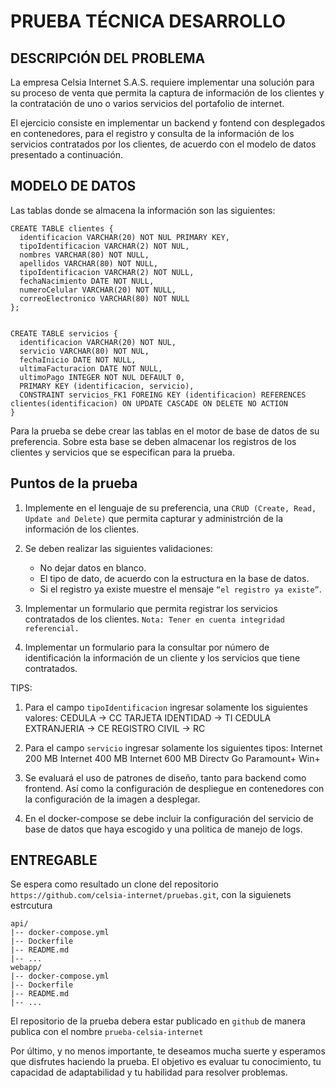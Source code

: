 # PRUEBA TÉCNICA DESARROLLO

## DESCRIPCIÓN DEL PROBLEMA

La empresa Celsia Internet S.A.S. requiere implementar una solución para su proceso de venta que permita la captura de información de los clientes y la contratación de uno o varios servicios del portafolio de internet.

El ejercicio consiste en implementar un backend y fontend con desplegados en contenedores, para el registro y consulta de la información de los servicios contratados por los clientes, de acuerdo con el modelo de datos presentado a continuación.

## MODELO DE DATOS

Las tablas donde se almacena la información son las siguientes:

```console
CREATE TABLE clientes {
  identificacion VARCHAR(20) NOT NUL PRIMARY KEY,
  tipoIdentificacion VARCHAR(2) NOT NUL,
  nombres VARCHAR(80) NOT NULL,
  apellidos VARCHAR(80) NOT NULL,
  tipoIdentificacion VARCHAR(2) NOT NULL,
  fechaNacimiento DATE NOT NULL,
  numeroCelular VARCHAR(20) NOT NULL,
  correoElectronico VARCHAR(80) NOT NULL
};


CREATE TABLE servicios {
  identificacion VARCHAR(20) NOT NUL,
  servicio VARCHAR(80) NOT NUL,
  fechaInicio DATE NOT NULL,
  ultimaFacturacion DATE NOT NULL,
  ultimoPago INTEGER NOT NUL DEFAULT 0,
  PRIMARY KEY (identificacion, servicio),
  CONSTRAINT servicios_FK1 FOREING KEY (identificacion) REFERENCES clientes(identificacion) ON UPDATE CASCADE ON DELETE NO ACTION
}
```

Para la prueba se debe crear las tablas en el motor de base de datos de su preferencia. Sobre esta base se deben almacenar los registros de los clientes y servicios que se especifican para la prueba.

## Puntos de la prueba

1. Implemente en el lenguaje de su preferencia, una `CRUD (Create, Read, Update and Delete)` que permita capturar y administrción de la información de los clientes.

2. Se deben realizar las siguientes validaciones:

   - No dejar datos en blanco.
   - El tipo de dato, de acuerdo con la estructura en la base de datos.
   - Si el registro ya existe muestre el mensaje `“el registro ya existe”`.

3. Implementar un formulario que permita registrar los servicios contratados de los clientes. `Nota: Tener en cuenta integridad referencial.`

4. Implementar un formulario para la consultar por número de identificación la información de un cliente y los servicios que tiene contratados.

TIPS:

1. Para el campo `tipoIdentificacion` ingresar solamente los siguientes valores:
   CEDULA → CC
   TARJETA IDENTIDAD → TI
   CEDULA EXTRANJERIA → CE
   REGISTRO CIVIL → RC

2. Para el campo `servicio` ingresar solamente los siguientes tipos:
   Internet 200 MB
   Internet 400 MB
   Internet 600 MB
   Directv Go
   Paramount+
   Win+

3. Se evaluará el uso de patrones de diseño, tanto para backend como frontend. Así como la configuración de despliegue en contenedores con la configuración de la imagen a desplegar.

4. En el docker-compose se debe incluir la configuración del servicio de base de datos que haya escogido y una politica de manejo de logs.

## ENTREGABLE

Se espera como resultado un clone del repositorio `https://github.com/celsia-internet/pruebas.git`, con la siguienets estrcutura

```
api/
|-- docker-compose.yml
|-- Dockerfile
|-- README.md
|-- ...
webapp/
|-- docker-compose.yml
|-- Dockerfile
|-- README.md
|-- ...
```

El repositorio de la prueba debera estar publicado en `github` de manera publica con el nombre `prueba-celsia-internet`

Por último, y no menos importante, te deseamos mucha suerte y esperamos que disfrutes haciendo la prueba. El objetivo es evaluar tu conocimiento, tu capacidad de adaptabilidad y tu habilidad para resolver problemas.

